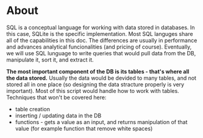 # About
SQL is a conceptual language for working with data stored in databases. In this case, SQLite is the specific implementation. Most SQL languges share all of the capabilities in this doc. The differences are usually in performance and advances analytical funcionalities (and pricing of course).
Eventually, we will use SQL lunguage to write queries that would pull data from the DB, manipulate it, sort it, and extract it.

**The most important component of the DB is its tables - that's where all the data stored.** Usually the data would be devided to many tables, and not stored all in one place (so designing the data stracture properly is very important). Most of this script would handle how to work with tables.
Techniques that won't be covered here:
* table creation
* inserting / updating data in the DB
* functions - gets a value as an input, and returns manipulation of that value (for example function that remove white spaces)
